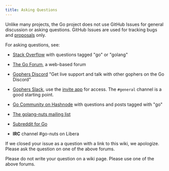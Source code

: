 ```yaml
---
title: Asking Questions
---
```


Unlike many projects, the Go project does not use GitHub Issues for general discussion or asking questions. GitHub Issues are used for tracking bugs and [proposals](https://go.dev/s/proposal-process) only.

For asking questions, see:

* [Stack Overflow](https://stackoverflow.com/questions/tagged/go) with questions tagged "go" or "golang"

* [The Go Forum](https://forum.golangbridge.org/), a web-based forum

* [Gophers Discord](https://discord.gg/golang) "Get live support and talk with other gophers on the Go Discord"

* [Gophers Slack](https://gophers.slack.com), use the [invite app](https://invite.slack.golangbridge.org/) for access. The `#general` channel is a good starting point.

* [Go Community on Hashnode](https://hashnode.com/n/go) with questions and posts tagged with "go"

* [The golang-nuts mailing list](https://groups.google.com/d/forum/golang-nuts)

* [Subreddit for Go](https://www.reddit.com/r/golang/)

* **IRC** channel #go-nuts on Libera

If we closed your issue as a question with a link to this wiki, we apologize. Please ask the question on one of the above forums.

Please do not write your question on a wiki page.  Please use one of the above forums.
